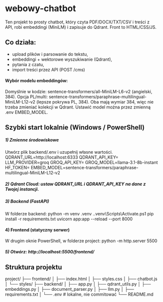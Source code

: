 # webowy-chatbot

Ten projekt to prosty chatbot, który czyta PDF/DOCX/TXT/CSV i treści z API, robi embeddingi (MiniLM) i zapisuje do Qdrant. Front to HTML/CSS/JS.

## Co działa:
- upload plików i parsowanie do tekstu,
- embeddingi + wektorowe wyszukiwanie (Qdrant),
- pytania z czatu,
- import treści przez API (POST /cms)

#### Wybór modelu embeddingów:
Domyślnie w kodzie: sentence-transformers/all-MiniLM-L6-v2 (angielski, 384).
Opcja PL/multi: sentence-transformers/paraphrase-multilingual-MiniLM-L12-v2 (lepsze pokrywa PL, 384).
Oba mają wymiar 384, więc nie trzeba zmieniać kolekcji w Qdrant.
Ustawić model można przez zmienną .env EMBED_MODEL.

## Szybki start lokalnie (Windows / PowerShell)
##### 1) Zmienne środowiskowe
Utwórz plik backend/.env i uzupełnij własne wartości.
QDRANT_URL=http://localhost:6333
QDRANT_API_KEY=
LLM_PROVIDER=groq
GROQ_API_KEY=
GROQ_MODEL=llama-3.1-8b-instant
HF_TOKEN=
EMBED_MODEL=sentence-transformers/paraphrase-multilingual-MiniLM-L12-v2
##### 2) Qdrant Cloud: ustaw QDRANT_URL i QDRANT_API_KEY na dane z Twojej instancji.
##### 3) Backend (FastAPI)
W folderze backend:
python -m venv .venv
.\.venv\Scripts\Activate.ps1
pip install -r requirements.txt
uvicorn app:app --reload --port 8000
#### 4) Frontend (statyczny serwer)
W drugim oknie PowerShell, w folderze project:
python -m http.server 5500
##### 5) Otwórz: http://localhost:5500/frontend/

## Struktura projektu
project/
├── frontend/
│   ├── index.html
│   ├── styles.css
│   ├── chatbot.js
│   └── styles/
├── backend/
│   ├── app.py
│   ├── qdrant_utils.py
│   ├── embeddings.py
│   ├── document_parser.py
│   ├── llm.py
│   ├── requirements.txt
│   └── .env   # lokalne, nie commitować
└── README.md
